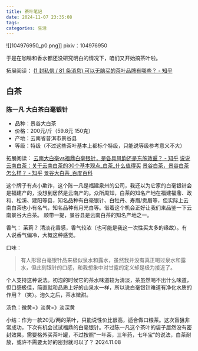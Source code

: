 ```yaml
---
title: 茶叶笔记
date: 2024-11-07 23:35:08
tags: 
categories: 生活
---
```

![[104976950_p0.png]]
pixiv：104976950

于是在咖啡和香水都还没研究明白的情况下，咱们又开始搞茶叶啦。

拓展阅读：
[(1 封私信 / 81 条消息) 可以无脑买的茶叶品牌有哪些？ - 知乎](https://www.zhihu.com/question/267115040/answer/875618641)
## 白茶
### 陈一凡 大白茶白毫银针
- 品种：景谷大白茶
- 价格：200元/斤（59.8元 150克）
- 产地：云南省普洱市景谷县
- 等级：特级（不过这些茶叶基本上都标个特级，只能说等级参考意义不大）

拓展阅读：
[云南大白毫vs福鼎白毫银针，是各具风韵还是东施效颦？ - 知乎](https://zhuanlan.zhihu.com/p/38108772)
[说说云南白茶：关于云南白茶的30个基本观点_白茶_什么值得买](https://post.smzdm.com/p/a5o6nlkk/)
[景谷白茶，景谷白茶怎么样？ - 知乎](https://zhuanlan.zhihu.com/p/459997015)
[景谷大白茶_百度百科](https://baike.baidu.com/item/%E6%99%AF%E8%B0%B7%E5%A4%A7%E7%99%BD%E8%8C%B6/8946445)

这个牌子有点小欺诈，这个陈一凡是福建泉州的公司，我还以为它家的白毫银针会是福建产的，没想到居然是云南产的。众所周知，白茶的知名产地在福建福鼎、政和、松溪、建阳等县，知名品种有白毫银针、白牡丹、寿眉/贡眉等，但实际上云南白茶也小有名气，知名品种有月光白等。借着这个机会正好让我们来品鉴一下云南景谷大白茶。
顺带一提，景谷县是云南白茶的知名产地之一。

香气：
茉莉？ 清淡花香感，香气较浓（也可能是我这一次性买太多的缘故）。有人说香气偏冷，大概这种感觉。

口味：
> 有人形容白毫银针品来极似泉水和露水，虽然我并没有真正喝过泉水和露水，但此刻银针的口感，和我想象中对甘露的定义却是极为接近了。

个人支持这种说法。初泡的时候它的茶水味道较为清淡，茶虽然喝不出什么味道，但口感极佳，简直就和品质上好的山泉水一样，所以说白毫银针难道有净化水质的作用？（笑）。泡久之后，茶水微甜。

汤色：微黄=》淡黄=》淡深黄

小结：作为一款20元/两的茶叶，只能说性价比很高，适合做口粮茶。这次盲狙非常成功，下次有机会试试福鼎的白毫银针。不过陈一凡这个茶叶的袋子居然没有密封效果，需要格外买茶叶罐，不过按照“一年茶，三年药，七年宝”的说法，白茶耐放，或许不需要太好的密封就可以了？
2024.11.08